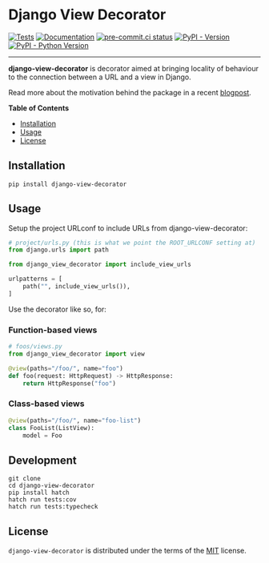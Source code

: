 # Django View Decorator

[![Tests](https://github.com/valberg/django-view-decorator/actions/workflows/test.yml/badge.svg)](https://github.com/valberg/django-view-decorator/actions/workflows/test.yml)
[![Documentation](https://readthedocs.org/projects/django-view-decorator/badge/?version=latest)](https://django-view-decorator.readthedocs.io/en/latest/?badge=latest)
[![pre-commit.ci status](https://results.pre-commit.ci/badge/github/valberg/django-view-decorator/main.svg)](https://results.pre-commit.ci/latest/github/valberg/django-view-decorator/main)
[![PyPI - Version](https://img.shields.io/pypi/v/django-view-decorator.svg)](https://pypi.org/project/django-view-decorator)
[![PyPI - Python Version](https://img.shields.io/pypi/pyversions/django-view-decorator.svg)](https://pypi.org/project/django-view-decorator)

-----

**django-view-decorator** is decorator aimed at bringing locality of behaviour to the connection between a URL and a view in Django.

Read more about the motivation behind the package in a recent [blogpost](https://valberg.dk/bringing-locality-of-behaviour-to-django-views-and-urls.html).



**Table of Contents**

- [Installation](#installation)
- [Usage](#usage)
- [License](#license)

## Installation

```console
pip install django-view-decorator
```

## Usage

Setup the project URLconf to include URLs from django-view-decorator:

```python
# project/urls.py (this is what we point the ROOT_URLCONF setting at)
from django.urls import path

from django_view_decorator import include_view_urls

urlpatterns = [
    path("", include_view_urls()),
]
```

Use the decorator like so, for:

### Function-based views

```python
# foos/views.py
from django_view_decorator import view

@view(paths="/foo/", name="foo")
def foo(request: HttpRequest) -> HttpResponse:
    return HttpResponse("foo")
```

### Class-based views
```python
@view(paths="/foo/", name="foo-list")
class FooList(ListView):
    model = Foo
```

## Development

```console
git clone
cd django-view-decorator
pip install hatch
hatch run tests:cov
hatch run tests:typecheck
```

## License

`django-view-decorator` is distributed under the terms of the [MIT](https://spdx.org/licenses/MIT.html) license.

